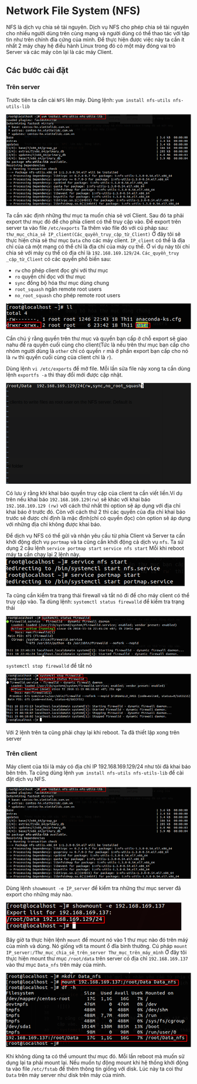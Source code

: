 # Network File System (NFS)
NFS là dịch vụ chia sẻ tài nguyên. Dịch vụ NFS cho phép chia sẻ tài nguyên cho nhiều người dùng trên cùng mạng và người dùng có thể thao tác với tập tin như trên chính đĩa cứng của mình. 
Để thực hiện được việc này ta cần ít nhất 2 máy chạy hệ điều hành Linux trong đó có một máy đóng vai trò Server và các máy còn lại là các máy Client.
## Các bước cài đặt
### Trên server

Trước tiên ta cần cài `NFS` lên máy. Dùng lệnh:
`yum install nfs-utils nfs-utils-lib`

![](https://github.com/niemdinhtrong/NIEMDT/blob/master/linux/images/nfs1.png)

Ta cần xác định những thư mục ta muốn chia sẻ vơí Client. Sau đó ta phải export thư mục đó để cho phía client có thể truy cập vào.
Để export trên server ta vào file `/etc/exports`
Ta thêm vào file đó với cú pháp sau:
`thư_mục_chia_sẻ IP_client(Các_quyền_truy_cập_từ_Client)`
Ở đây tôi sẽ thực hiện chia sẻ thư mục `Data` cho các máy client. 
`IP_client` có thể là địa chỉ của cả một mạng có thể chỉ là địa chỉ của máy cụ thể. Ở ví dụ này tôi chỉ chia sẻ với máy cụ thể có địa chỉ là `192.168.169.129/24`.
`Các_quyền_truy _cập_từ_Client` có các quyền phổ biến sau:
 * `rw` cho phép client đọc ghi với thư mục
 * `ro` quyền chỉ đọc với thư mục
 * `sync` đồng bộ hóa thư mục dùng chung
 * `root_squash` ngăn remote root users
 * `no_root_squash` cho phép remote root users

![](https://github.com/niemdinhtrong/NIEMDT/blob/master/linux/images/nfs2.png)

Cần chú ý rằng quyền trên thư mục và quyền bạn cấp ở chỗ export sẽ giao nahu để ra quyền cuối cùng cho client(Tức là nếu trên thư mục bạn cấp cho nhóm người dùng là `other` chỉ có quyền `r` mà ở phần export bạn cấp cho nó là `rw` thì quyền cuối cùng của client chỉ là `r`).

Dùng lệnh `vi /etc/exports` để mở file. Mỗi lần sửa file này xong ta cần dùng lệnh `exportfs -a` thì thay đổi mới được cập nhật.

![](https://github.com/niemdinhtrong/NIEMDT/blob/master/linux/images/nfs3.png)

Có lưu ý rằng khi khai báo quyền truy cập của client ta cần viết liền.Ví dụ trên nếu khai báo `192.168.169.129(rw)` sẽ khác với khai báo `192.168.169.129 (rw)` với cách thứ nhất thì option sẽ áp dụng với địa chỉ khai báo ở trước đó. Còn với cách thứ 2 thì các quyền của địa chỉ khai báo trước sẽ được chỉ định là mặc định(chỉ có quyền đọc) còn option sẽ áp dụng với những địa chỉ không được khai báo.

Để dịch vụ NFS có thể gửi và nhận yêu cầu từ phía Client và Server ta cần khởi động dịch vụ `portmap` và ta cũng cần khởi động cả dịch vụ `nfs`. Ta sử dụng 2 câu lệnh
`service portmap start`
`service nfs start`
Mỗi khi reboot máy ta cần chạy lại 2 lệnh này.
![](https://github.com/niemdinhtrong/NIEMDT/blob/master/linux/images/nfs4.png)

Ta cũng cần kiểm tra trạng thái firewall và tắt nó đi để cho máy client có thể truy cập vào. Ta dùng lệnh:
`systemctl status firewalld` để kiểm tra trạng thái

![](https://github.com/niemdinhtrong/NIEMDT/blob/master/linux/images/nfs5.png)

`systemctl stop firewalld` để tắt nó

![](https://github.com/niemdinhtrong/NIEMDT/blob/master/linux/images/nfs6.png)

Với 2 lệnh trên ta cũng phải chạy lại khi reboot.
Ta đã thiết lập xong trên server

### Trên client

Máy client của tôi là máy có địa chỉ IP 192.168.169.129/24 như tôi đã khai báo bên trên.
Ta cũng dùng lệnh `yum install nfs-utils nfs-utils-lib` để cài đặt dịch vụ NFS.

![](https://github.com/niemdinhtrong/NIEMDT/blob/master/linux/images/nfs1.png)

Dùng lệnh `showmount -e IP_server` để kiểm tra những thư mục server đã export cho những máy nào.

![](https://github.com/niemdinhtrong/NIEMDT/blob/master/linux/images/nfs8.png)

Bây giờ ta thực hiện lệnh `mount` để mount nó vào 1 thư mục nào đó trên máý của mình và dùng. Nó giống với ta mount ổ đĩa bình thường.
Cú pháp `mount IP_server:/Thư_mục_chia_sẻ_trên_server Thư_mục_trên_máy_mình`
Ở đây tôi thực hiện mount thư mục `/root/data` trên server có địa chỉ `192.168.169.137` vào thư mục `Data_nfs` trên máy của mình.

![](https://github.com/niemdinhtrong/NIEMDT/blob/master/linux/images/nfs7.png)

Khi không dùng ta có thể umount thư mục đó. Mỗi lần reboot mà muốn sử dụng lại ta phải mount lại. Nếu muốn tự động mount khi hệ thống khởi động ta vào file `/etc/fstab` để thêm thông tin giống với disk.
Lúc này ta coi thư `Data` trên máy server như disk trên máy của mình.